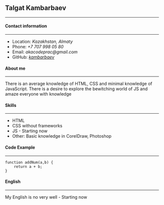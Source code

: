 ## Talgat Kambarbaev
*********************

#### Contact information
*********************
* Location: _Kazakhstan, Almaty_
* Phone: _+7 707 998 05 80_
* Email: _akacodeprac@gmail.com_
* GitHub: _[kambarbaev](https://github.com/kambarbaev/ "https://github.com/kambarbaev/")_

#### About me
*********************
There is an average knowledge of HTML, CSS and minimal knowledge of JavaScript. There is a desire to explore the bewitching world of JS and amaze everyone with knowledge

#### Skills
*********************
* HTML 
* CSS without frameworks
* JS - Starting now
* Other: Basic knowledge in CorelDraw, Photoshop

#### Code Example
*********************
```
function addNum(a,b) {
    return a + b;
}
```

#### English
*********************
My English is no very well - Starting now
